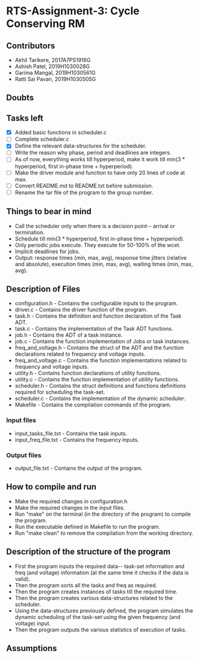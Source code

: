 # RTS-Assignment-3: Cycle Conserving RM

## Contributors

* Akhil Tarikere, 2017A7PS1916G
* Ashish Patel, 2019H1030028G
* Garima Mangal, 2019H1030561G
* Ratti Sai Pavan, 2019H1030505G

## Doubts

## Tasks left

* [X] Added basic functions in scheduler.c
* [ ] Complete scheduler.c
* [X] Define the relevant data-structures for the scheduler.
* [ ] Write the reason why phase, period and deadlines are integers.
* [ ] As of now, everything works till hyperperiod, make it work till min(3 * hyperperiod, first in-phase time + hyperperiod).
* [ ] Make the driver module and function to have only 20 lines of code at max.
* [ ] Convert README.md to README.txt before submission.
* [ ] Rename the tar file of the program to the group number.

## Things to bear in mind

* Call the scheduler only when there is a decision point-- arrival or termination.
* Schedule till min(3 * hyperperiod, first in-phase time + hyperperiod).
* Only periodic jobs execute. They execute for 50-100% of the wcet.
* Implicit deadlines for jobs.
* Output: response times (min, max, avg), response time jitters (relative and absolute), execution times (min, max, avg), waiting times (min, max, avg).

## Description of Files

* configuration.h - Contains the configurable inputs to the program.
* driver.c - Contains the driver function of the program.
* task.h - Contains the definition and function declaration of the Task ADT.
* task.c - Contains the implementation of the Task ADT functions.
* job.h - Contains the ADT of a task instance.
* job.c - Contains the function implementation of Jobs or task instances.
* freq_and_voltage.h - Contains the struct of the ADT and the function declarations related to frequency and voltage inputs.
* freq_and_voltage.c - Contains the function implementations related to frequency and voltage inputs.
* utility.h - Contains function declarations of utility functions.
* utility.c - Contains the function implementation of utiility functions.
* scheduler.h - Contains the struct definitions and functions definitions required for scheduling the task-set.
* scheduler.c - Contains the implementation of the dynamic scheduler.
* Makefile - Contains the compilation commands of the program.

### Input files

* input_tasks_file.txt - Contains the task inputs.
* input_freq_file.txt - Contains the frequency inputs.

### Output files

* output_file.txt - Contains the output of the program.

## How to compile and run

* Make the required changes in configuration.h
* Make the required changes in the input files.
* Run "make" on the terminal (in the directory of the program) to compile the program.
* Run the executable defined in Makefile to run the program.
* Run "make clean" to remove the compilation from the working directory.

## Description of the structure of the program

* First the program inputs the required data-- task-set information and freq (and voltage) information (at the same time it checks if the data is valid).
* Then the program sorts all the tasks and freq as required.
* Then the program creates instances of tasks till the required time.
* Then the program creates various data-structures related to the scheduler.
* Using the data-structures previously defined, the program simulates the dynamic scheduling of the task-set using the given frequency (and voltage) input.
* Then the program outputs the various statistics of execution of tasks.

## Assumptions
